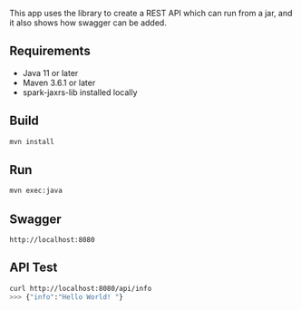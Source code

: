 This app uses the library to create a REST API which can run from a jar, and it also shows how swagger can be added.

## Requirements

- Java 11 or later
- Maven 3.6.1 or later
- spark-jaxrs-lib installed locally

## Build

```bash
mvn install
```

## Run

```bash
mvn exec:java
```

## Swagger

```link
http://localhost:8080
```

## API Test

```bash
curl http://localhost:8080/api/info
>>> {"info":"Hello World! "}
```
